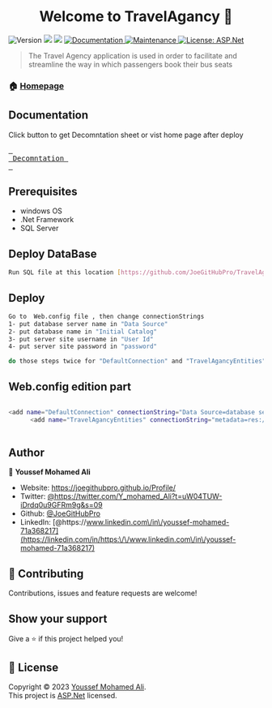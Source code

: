 <h1 align="center">Welcome to TravelAgancy 👋</h1>
<p>
  <p>
  <img alt="Version" src="https://img.shields.io/badge/version-1.0.0-blue.svg?cacheSeconds=2592000" />
  <img src="https://img.shields.io/badge/SQL%20Server-2019-yellow" />
  <img src="https://img.shields.io/badge/ASP.Net-4.7.2-%23790c91" />
  <a href="https://github.com/JoeGitHubPro/TravelAgancyPro/blob/master/API.xlsx" target="_blank">
    <img alt="Documentation" src="https://img.shields.io/badge/documentation-yes-brightgreen.svg" />
  </a>
  <a href="https://github.com/JoeGitHubPro/TravelAgancyPro](https://github.com/JoeGitHubPro/TravelAgancyPro)" target="_blank">
    <img alt="Maintenance" src="https://img.shields.io/badge/Maintained%3F-yes-green.svg" />
  </a>
  <a href="https://github.com/JoeGitHubPro/TravelAgancyPro" target="_blank">
    <img alt="License: ASP.Net" src="https://img.shields.io/github/license/JoeGitHubPro/TravelAgancyPro" />
  </a>
</p>

> The Travel Agency application is used in order to facilitate and streamline the way in which passengers book their bus seats

### 🏠 [Homepage](https://github.com/JoeGitHubPro/TravelAgancyPro)
## Documentation

<div>
	
Click button to get Decomntation sheet or vist home page after deploy
	
[<kbd> <br> Decomntation <br> </kbd>][KBD]



</div>

[KBD]: [https://github.com/JoeGitHubPro/TravelAgancyPro/raw/master/API.xlsx](https://github.com/JoeGitHubPro/TravelAgancyPro/raw/master/API.xlsx)


## Prerequisites

- windows OS 
- .Net Framework 
- SQL Server

## Deploy DataBase

```sh
Run SQL file at this location [https://github.com/JoeGitHubPro/TravelAgancyPro/blob/master/TravelAgancySQLQuery.sql] on database server
```

## Deploy

```sh
Go to  Web.config file , then change connectionStrings 
1- put database server name in "Data Source" 
2- put database name in "Initial Catalog"
3- put server site username in "User Id"
4- put server site password in "password"

do those steps twice for "DefaultConnection" and "TravelAgancyEntities"
```



## Web.config edition part

```sh

<add name="DefaultConnection" connectionString="Data Source=database server name;Initial Catalog=database name ;User Id=username;Password= password" providerName="System.Data.SqlClient" />
	  <add name="TravelAgancyEntities" connectionString="metadata=res://*/Model1.csdl|res://*/Model1.ssdl|res://*/Model1.msl;provider=System.Data.SqlClient;provider connection string=&quot;data Source=database server name;Initial Catalog=database name ;User Id=username;Password= password;MultipleActiveResultSets=True;App=EntityFramework&quot;" providerName="System.Data.EntityClient" />
	
```


## Author

👤 **Youssef Mohamed Ali**

* Website: https://joegithubpro.github.io/Profile/
* Twitter: [@https:\/\/twitter.com\/Y\_mohamed\_Ali?t=uW04TUW-iDrdq0u9GFRm9g&s=09](https://twitter.com/https:\/\/twitter.com\/Y\_mohamed\_Ali?t=uW04TUW-iDrdq0u9GFRm9g&s=09)
* Github: [@JoeGitHubPro](https://github.com/JoeGitHubPro)
* LinkedIn: [@https:\/\/www.linkedin.com\/in\/youssef-mohamed-71a368217](https://linkedin.com/in/https:\/\/www.linkedin.com\/in\/youssef-mohamed-71a368217)

## 🤝 Contributing

Contributions, issues and feature requests are welcome!<br />
## Show your support

Give a ⭐️ if this project helped you!

## 📝 License

Copyright © 2023 [Youssef Mohamed Ali](https://github.com/JoeGitHubPro).<br />
This project is [ASP.Net](ASP.Net) licensed.

